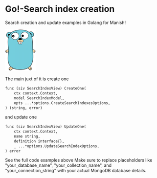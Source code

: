 # Go!-Search index creation
Search creation and update examples in Golang for Manish!

<img src="https://raw.githubusercontent.com/docker-library/docs/01c12653951b2fe592c1f93a13b4e289ada0e3a1/golang/logo.png" alt="gocreature" width="100">

The main juxt of it is create one
```
func (siv SearchIndexView) CreateOne(
	ctx context.Context,
	model SearchIndexModel,
	opts ...*options.CreateSearchIndexesOptions,
) (string, error)
```

and update one
```
func (siv SearchIndexView) UpdateOne(
	ctx context.Context,
	name string,
	definition interface{},
	_ ...*options.UpdateSearchIndexOptions,
) error
```
See the full code examples above
Make sure to replace placeholders like "your_database_name", "your_collection_name", and "your_connection_string" with your actual MongoDB database details.
